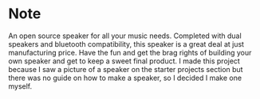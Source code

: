 # Note
An open source speaker for all your music needs. Completed with dual speakers and bluetooth compatibility, this speaker is a great deal at just manufacturing price. Have the fun and get the brag rights of building your own speaker and get to keep a sweet final product. I made this project because I saw a picture of a speaker on the starter projects section but there was no guide on how to make a speaker, so I decided I make one myself.
